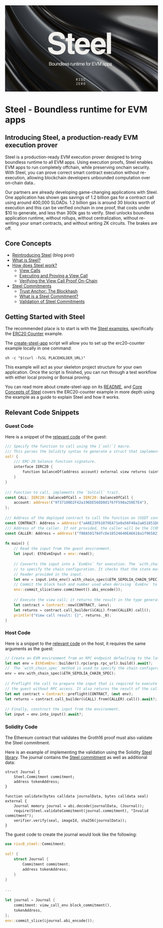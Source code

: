 ![Steel banner](./steel-banner.png)

# Steel - Boundless runtime for EVM apps

## Introducing Steel, a production-ready EVM execution prover

Steel is a production-ready EVM execution prover designed to bring boundless runtime to all EVM apps. Using execution proofs, Steel enables EVM apps to run completely offchain, while preserving onchain security.  With Steel, you can prove correct smart contract execution without re-execution, allowing blockchain developers unbounded computation over on-chain data.. 

Our partners are already developing game-changing applications with Steel.  One application has shown gas savings of 1.2 billion gas for a contract call using around 400,000 SLOADs. 1.2 billion gas is around 30 blocks worth of execution and this can be verified onchain in one proof, that costs under $10 to generate, and less than 300k gas to verify. Steel unlocks boundless application runtime, without rollups, without centralization, without re-writing your smart contracts, and without writing ZK circuits. The brakes are off.

## Core Concepts
   - [Reintroducing Steel](https://risczero.com/blog/reintroducing-steel) (blog post)
   - [What is Steel?](book/what-is-steel.md)
   - [How does Steel work?](book/how-does-steel-work.md)
     - [View Calls](book/how-does-steel-work.md#view-calls)
     - [Executing and Proving a View Call](book/how-does-steel-work.md#executing-and-proving-a-view-call)
     - [Verifying the View Call Proof On-Chain](book/how-does-steel-work.md#verifying-the-view-call-proof-on-chain)
   - [Steel Commitments](book/steel-commitments.md)
     - [Trust Anchor: The Blockhash](book/steel-commitments.md#steels-trust-anchor-the-blockhash)
     - [What is a Steel Commitment?](book/steel-commitments.md#what-is-a-steel-commitment)
     - [Validation of Steel Commitments](book/steel-commitments.md#validation-of-steel-commitments)

## Getting Started with Steel

The recommended place is to start is with the [Steel examples](../examples/README.md), specifically the [ERC20 Counter](../examples/erc20-counter/README.md) example. 

The [create-steel-app](book/create-steel-app/) script will allow you to set up the erc20-counter example locally in one command:

`sh -c "$(curl -fsSL PLACEHOLDER_URL)"`

This example will act as your skeleton project structure for your own application. Once the script is finished, you can run through a test workflow with either local proving or Bonsai proving. 

You can read more about create-steel-app on its [README](book/create-steel-app/README.md), and [Core Concepts of Steel](#core-concepts) covers the ERC20-counter example in more depth using the example as a guide to explain Steel and how it works.

## Relevant Code Snippets

### Guest Code

Here is a snippet of the [relevant code](../examples/erc20/methods/guest/src/main.rs) of the guest:

```rust
/// Specify the function to call using the [`sol!`] macro.
/// This parses the Solidity syntax to generate a struct that implements the `SolCall` trait.
sol! {
    /// ERC-20 balance function signature.
    interface IERC20 {
        function balanceOf(address account) external view returns (uint);
    }
}

/// Function to call, implements the `SolCall` trait.
const CALL: IERC20::balanceOfCall = IERC20::balanceOfCall {
    account: address!("9737100D2F42a196DE56ED0d1f6fF598a250E7E4"),
};

/// Address of the deployed contract to call the function on (USDT contract on Sepolia).
const CONTRACT: Address = address!("aA8E23Fb1079EA71e0a56F48a2aA51851D8433D0");
/// Address of the caller. If not provided, the caller will be the [CONTRACT].
const CALLER: Address = address!("f08A50178dfcDe18524640EA6618a1f965821715");

fn main() {
    // Read the input from the guest environment.
    let input: EthEvmInput = env::read();

    // Converts the input into a `EvmEnv` for execution. The `with_chain_spec` method is used
    // to specify the chain configuration. It checks that the state matches the state root in the
    // header provided in the input.
    let env = input.into_env().with_chain_spec(&ETH_SEPOLIA_CHAIN_SPEC);
    // Commit the block hash and number used when deriving `EvmEnv` to the journal.
    env::commit_slice(&env.commitment().abi_encode());

    // Execute the view call; it returns the result in the type generated by the `sol!` macro.
    let contract = Contract::new(CONTRACT, &env);
    let returns = contract.call_builder(&CALL).from(CALLER).call();
    println!("View call result: {}", returns._0);
}
```

### Host Code

Here is a snippet to the [relevant code](../examples/erc20/host/src/main.rs) on the host, it requires the same arguments as the guest:

```rust
// Create an EVM environment from an RPC endpoint defaulting to the latest block.
let mut env = EthEvmEnv::builder().rpc(args.rpc_url).build().await?;
//  The `with_chain_spec` method is used to specify the chain configuration.
env = env.with_chain_spec(&ETH_SEPOLIA_CHAIN_SPEC);

// Preflight the call to prepare the input that is required to execute the function in
// the guest without RPC access. It also returns the result of the call.
let mut contract = Contract::preflight(CONTRACT, &mut env);
let returns = contract.call_builder(&CALL).from(CALLER).call().await?;

// Finally, construct the input from the environment.
let input = env.into_input().await?;
```

### Solidity Code

The Ethereum contract that validates the Groth16 proof must also validate the Steel commitment.

Here is an example of implementing the validation using the Solidity [Steel library](../contracts/src/steel/Steel.sol). The journal contains the [Steel commitment](book/steel-commitments.md) as well as additional data:

```Solidity
struct Journal {
    Steel.Commitment commitment;
    address tokenAddress;
}

function validate(bytes calldata journalData, bytes calldata seal) external {
    Journal memory journal = abi.decode(journalData, (Journal));
    require(Steel.validateCommitment(journal.commitment), "Invalid commitment");
    verifier.verify(seal, imageId, sha256(journalData));
}
```

The guest code to create the journal would look like the following:

```rust
use risc0_steel::Commitment;

sol! {
    struct Journal {
        Commitment commitment;
        address tokenAddress;
    }
}

...

let journal = Journal {
    commitment: view_call_env.block_commitment(),
    tokenAddress,
};
env::commit_slice(&journal.abi_encode());
```

